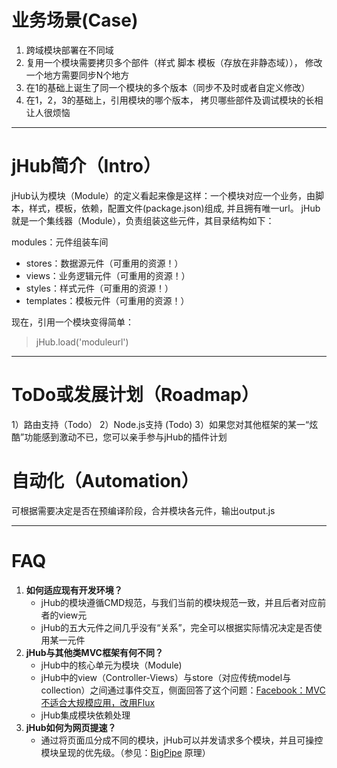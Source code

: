 业务场景(Case)
=====================

 1. 跨域模块部署在不同域 
 2. 复用一个模块需要拷贝多个部件（样式 脚本 模板（存放在非静态域））， 修改一个地方需要同步N个地方
 3. 在1的基础上诞生了同一个模块的多个版本（同步不及时或者自定义修改） 
 4. 在1，2，3的基础上，引用模块的哪个版本， 拷贝哪些部件及调试模块的长相让人很烦恼

----------

jHub简介（Intro）
=====================
jHub认为模块（Module）的定义看起来像是这样：一个模块对应一个业务，由脚本，样式，模板，依赖，配置文件(package.json)组成, 并且拥有唯一url。
jHub就是一个集线器（Module），负责组装这些元件，其目录结构如下：

modules：元件组装车间
- stores：数据源元件（可重用的资源！）
- views：业务逻辑元件（可重用的资源！）
- styles：样式元件（可重用的资源！）
- templates：模板元件（可重用的资源！）

现在，引用一个模块变得简单：

> jHub.load('moduleurl')

----------
 
ToDo或发展计划（Roadmap）
=====================
1）路由支持（Todo）
2）Node.js支持 (Todo)
3）如果您对其他框架的某一“炫酷”功能感到激动不已，您可以亲手参与jHub的插件计划
 
自动化（Automation）
=====================
可根据需要决定是否在预编译阶段，合并模块各元件，输出output.js

----------

FAQ
=====================

 1. **如何适应现有开发环境？**
    - jHub的模块遵循CMD规范，与我们当前的模块规范一致，并且后者对应前者的view元 
    - jHub的五大元件之间几乎没有“关系”，完全可以根据实际情况决定是否使用某一元件
 2. **jHub与其他类MVC框架有何不同？** 
    - jHub中的核心单元为模块（Module)
    - jHub中的view（Controller-Views）与store（对应传统model与collection）之间通过事件交互，侧面回答了这个问题：[Facebook：MVC不适合大规模应用，改用Flux][1]
    - jHub集成模块依赖处理
 3. **jHub如何为网页提速？**
    - 通过将页面瓜分成不同的模块，jHub可以并发请求多个模块，并且可操控模块呈现的优先级。（参见：[BigPipe][2] 原理）

  [1]: http://www.infoq.com/cn/news/2014/05/facebook-mvc-flux
  [2]: http://www.searchtb.com/2011/04/an-introduction-to-bigpipe.html
  